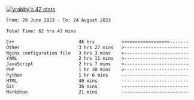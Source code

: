 
[![yrabby's 42 stats](https://badge42.vercel.app/api/v2/cljfd5ku6003508mg283uc00s/stats?cursusId=21&coalitionId=64)](https://github.com/JaeSeoKim/badge42)

<!--START_SECTION:waka-->

```txt
From: 29 June 2023 - To: 24 August 2023

Total Time: 62 hrs 41 mins

C++                        46 hrs          >>>>>>>>>>>>>>>>>>-------   73.40 %
Other                      3 hrs 27 mins   >------------------------   05.52 %
Nginx configuration file   3 hrs 3 mins    >------------------------   04.87 %
YAML                       2 hrs 11 mins   >------------------------   03.51 %
JavaScript                 2 hrs 7 mins    >------------------------   03.40 %
PHP                        1 hr 38 mins    >------------------------   02.62 %
Python                     1 hr 6 mins     -------------------------   01.76 %
HTML                       40 mins         -------------------------   01.07 %
Git                        36 mins         -------------------------   00.97 %
Markdown                   21 mins         -------------------------   00.57 %
```

<!--END_SECTION:waka-->